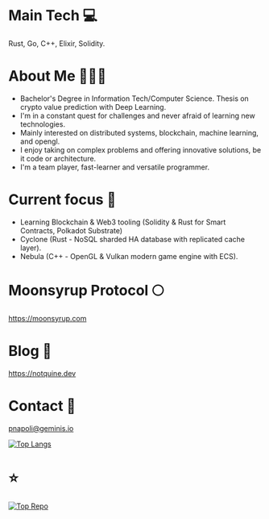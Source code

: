 # Main Tech 💻

Rust, Go, C++, Elixir, Solidity.

# About Me 🧔🏻‍♂️

- Bachelor's Degree in Information Tech/Computer Science. Thesis on crypto value prediction with Deep Learning.
- I'm in a constant quest for challenges and never afraid of learning new technologies. 
- Mainly interested on distributed systems, blockchain, machine learning, and opengl. 
- I enjoy taking on complex problems and offering innovative solutions, be it code or architecture. 
- I'm a team player, fast-learner and versatile programmer.

# Current focus 🚀

- Learning Blockchain & Web3 tooling (Solidity & Rust for Smart Contracts, Polkadot Substrate)
- Cyclone (Rust - NoSQL sharded HA database with replicated cache layer).
- Nebula (C++ - OpenGL & Vulkan modern game engine with ECS).

# Moonsyrup Protocol 🌕

https://moonsyrup.com

# Blog 📖

https://notquine.dev

# Contact 📧

pnapoli@geminis.io  


[![Top Langs](https://github-readme-stats.vercel.app/api/top-langs/?username=patricionapoli&layout=compact&hide=css,scss,html,javascript,shell&langs_count=10&theme=aura_dark)](https://github.com/anuraghazra/github-readme-stats)

# ⭐

[![Top Repo](https://github-readme-stats.vercel.app/api/pin/?username=patricionapoli&repo=nebula&theme=aura_dark)](https://github.com/anuraghazra/github-readme-stats)

